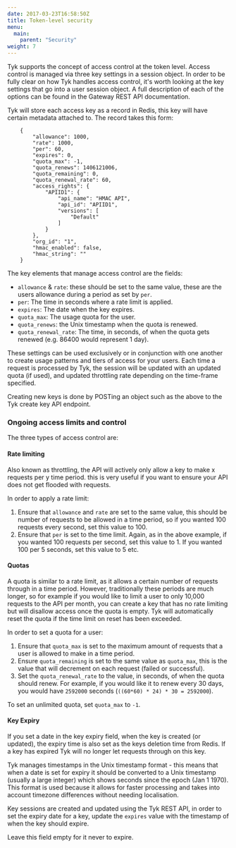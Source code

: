 ```yaml
---
date: 2017-03-23T16:58:50Z
title: Token-level security
menu:
  main:
    parent: "Security"
weight: 7 
---
```


Tyk supports the concept of access control at the token level. Access control is managed via three key settings in a session object. In order to be fully clear on how Tyk handles access control, it's worth looking at the key settings that go into a user session object. A full description of each of the options can be found in the Gateway REST API documentation.

Tyk will store each access key as a record in Redis, this key will have certain metadata attached to. The record takes this form:

```{.copyWrapper}
    {
        "allowance": 1000,
        "rate": 1000,
        "per": 60,
        "expires": 0,
        "quota_max": -1,
        "quota_renews": 1406121006,
        "quota_remaining": 0,
        "quota_renewal_rate": 60,
        "access_rights": {
            "APIID1": {
                "api_name": "HMAC API",
                "api_id": "APIID1",
                "versions": [
                    "Default"
                ]
            }
        },
        "org_id": "1",
        "hmac_enabled": false,
        "hmac_string": ""
    }
```

The key elements that manage access control are the fields:

*   `allowance` & `rate`: these should be set to the same value, these are the users allowance during a period as set by `per`.
*   `per`: The time in seconds where a rate limit is applied.
*   `expires`: The date when the key expires.
*   `quota_max`: The usage quota for the user.
*   `quota_renews`: the Unix timestamp when the quota is renewed.
*   `quota_renewal_rate`: The time, in seconds, of when the quota gets renewed (e.g. 86400 would represent 1 day).

These settings can be used exclusively or in conjunction with one another to create usage patterns and tiers of access for your users. Each time a request is processed by Tyk, the session will be updated with an updated quota (if used), and updated throttling rate depending on the time-frame specified.

Creating new keys is done by POSTing an object such as the above to the Tyk create key API endpoint.

### Ongoing access limits and control

The three types of access control are:

#### Rate limiting

Also known as throttling, the API will actively only allow a key to make x requests per y time period. this is very useful if you want to ensure your API does not get flooded with requests.

In order to apply a rate limit:

1.  Ensure that `allowance` and `rate` are set to the same value, this should be number of requests to be allowed in a time period, so if you wanted 100 requests every second, set this value to 100.
2.  Ensure that `per` is set to the time limit. Again, as in the above example, if you wanted 100 requests per second, set this value to 1. If you wanted 100 per 5 seconds, set this value to 5 etc.

#### Quotas

A quota is similar to a rate limit, as it allows a certain number of requests through in a time period. However, traditionally these periods are much longer, so for example if you would like to limit a user to only 10,000 requests to the API per month, you can create a key that has no rate limiting but will disallow access once the quota is empty. Tyk will automatically reset the quota if the time limit on reset has been exceeded.

In order to set a quota for a user:

1.  Ensure that `quota_max` is set to the maximum amount of requests that a user is allowed to make in a time period.
2.  Ensure `quota_remaining` is set to the same value as `quota_max`, this is the value that will decrement on each request (failed or successful).
3.  Set the `quota_renewal_rate` to the value, in seconds, of when the quota should renew. For example, if you would like it to renew every 30 days, you would have `2592000` seconds (`((60*60) * 24) * 30 = 2592000`).

To set an unlimited quota, set `quota_max` to `-1`.

#### Key Expiry

If you set a date in the key expiry field, when the key is created (or updated), the expiry time is also set as the keys deletion time from Redis. If a key has expired Tyk will no longer let requests through on this key.

Tyk manages timestamps in the Unix timestamp format - this means that when a date is set for expiry it should be converted to a Unix timestamp (usually a large integer) which shows seconds since the epoch (Jan 1 1970). This format is used because it allows for faster processing and takes into account timezone differences without needing localisation.

Key sessions are created and updated using the Tyk REST API, in order to set the expiry date for a key, update the `expires` value with the timestamp of when the key should expire.

Leave this field empty for it never to expire.

